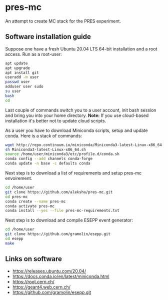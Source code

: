 # pres-mc

An attempt to create MC stack for the PRES experiment.

## Software installation guide

Suppose one have a fresh Ubuntu 20.04 LTS 64-bit installation and a root access. 
Run as a root-user:
```bash
apt update
apt upgrade
apt install git
useradd -m user
passwd user
adduser user sudo
su user
bash
cd
```
Last couple of commands switch you to a user account, init bash session and bring you into your home directory.
**Note:** If you use cloud-based installation it's better not to update cloud scripts.

As a user you have to download Miniconda scripts, setup and update conda. Here is a stack of commands:
```bash
wget http://repo.continuum.io/miniconda/Miniconda3-latest-Linux-x86_64.sh
sh Miniconda3-latest-Linux-x86_64.sh
source /home/user/miniconda3/etc/profile.d/conda.sh
conda config --add channels conda-forge
conda update -n base -c defaults conda
```

Next step is to download a list of requirements and setup pres-mc envoirement.
```bash
cd /home/user
git clone https://github.com/aleksha/pres-mc.git
cd pres-mc
conda create --name pres-mc
conda activate pres-mc
conda install --yes --file pres-mc-requirements.txt
```

Nest step is to download and compile ESEPP event generator:
```bash
cd /home/user
git clone https://github.com/gramolin/esepp.git
cd esepp
make
```

## Links on software
 - https://releases.ubuntu.com/20.04/
 - https://docs.conda.io/en/latest/miniconda.html
 - https://root.cern.ch/
 - https://geant4.web.cern.ch/
 - https://github.com/gramolin/esepp.git
